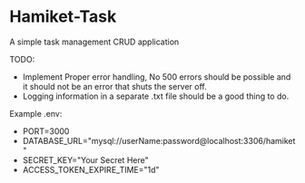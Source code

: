 # Hamiket-Task
A simple task management CRUD application

TODO:
- Implement Proper error handling, No 500 errors should be possible and it should not be an error that shuts the server off.
- Logging information in a separate .txt file should be a good thing to do.

Example .env:
- PORT=3000
- DATABASE_URL="mysql://userName:password@localhost:3306/hamiket"
- SECRET_KEY="Your Secret Here"
- ACCESS_TOKEN_EXPIRE_TIME="1d"
